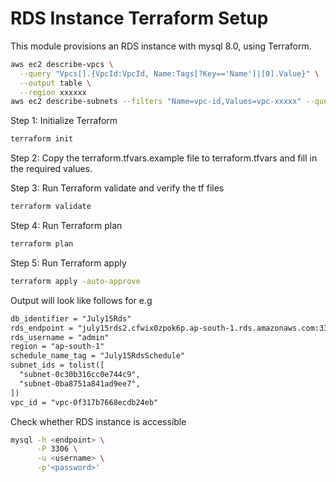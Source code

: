 # RDS Instance Terraform Setup

This module provisions an RDS instance with mysql 8.0, using Terraform.

```bash
aws ec2 describe-vpcs \
  --query "Vpcs[].{VpcId:VpcId, Name:Tags[?Key=='Name']|[0].Value}" \
  --output table \
  --region xxxxxx
aws ec2 describe-subnets --filters "Name=vpc-id,Values=vpc-xxxxx" --query "Subnets[*].SubnetId" --output text --region xxxxx  
```

Step 1: Initialize Terraform
```bash
terraform init
```

Step 2: Copy the terraform.tfvars.example file to terraform.tfvars and fill in the required values.

Step 3: Run Terraform validate and verify the tf files
```bash
terraform validate
```

Step 4: Run Terraform plan
```bash
terraform plan
```

Step 5: Run Terraform apply
```bash
terraform apply -auto-approve
```

Output will look like follows for e.g
```txt
db_identifier = "July15Rds"
rds_endpoint = "july15rds2.cfwix0zpok6p.ap-south-1.rds.amazonaws.com:3306"
rds_username = "admin"
region = "ap-south-1"
schedule_name_tag = "July15RdsSchedule"
subnet_ids = tolist([
  "subnet-0c30b316cc0e744c9",
  "subnet-0ba8751a841ad9ee7",
])
vpc_id = "vpc-0f317b7668ecdb24eb"
```

Check whether RDS instance is accessible 
```bash
mysql -h <endpoint> \
      -P 3306 \
      -u <username> \
      -p'<password>'
```